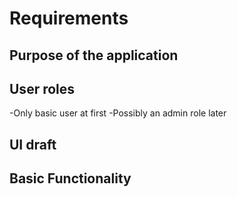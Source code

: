 # Requirements

## Purpose of the application

## User roles
-Only basic user at first
-Possibly an admin role later 
## UI draft

## Basic Functionality
